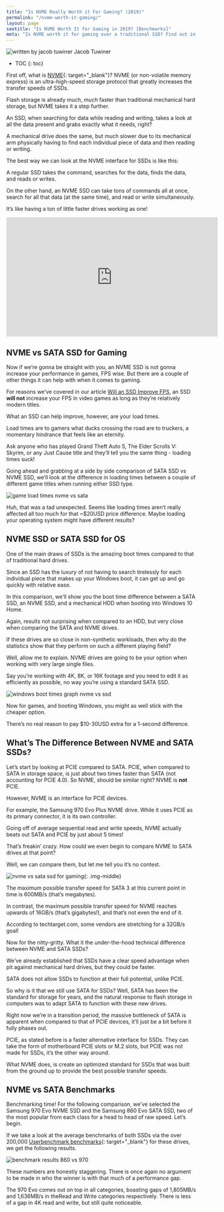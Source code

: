 ```yaml
---
title: "Is NVME Really Worth it For Gaming? (2019)" 
permalink: "/nvme-worth-it-gaming/"
layout: page
seotitle: "Is NVME Worth It for Gaming in 2019? [Benchmarks]" 
meta: "Is NVME worth it for gaming over a traditional SSD? Find out in this post!"
---
```


<div class="author-line">
	<img class="author-image" alt="written by jacob tuwiner" src="/img/profile/close.jpg" />
	<span>Jacob Tuwiner</span>
</div>

* TOC
{: toc}

First off, what is [NVME](https://searchstorage.techtarget.com/definition/NVMe-non-volatile-memory-express){: target="_blank"}? NVME (or non-volatile memory express) is an ultra-high-speed storage protocol that greatly increases the transfer speeds of SSDs. 

Flash storage is already much, *much* faster than traditional mechanical hard storage, but NVME takes it a step further.

An SSD, when searching for data while reading and writing, takes a look at all the data present and grabs exactly what it needs, right? 

A mechanical drive does the same, but much slower due to its mechanical arm physically having to find each individual piece of data and then reading or writing. 

The best way we can look at the NVME interface for SSDs is like this: 

A regular SSD takes the command, searches for the data, finds the data, and reads or writes. 

On the other hand, an NVME SSD can take tons of commands all at once, search for all that data (at the same time), and read or write simultaneously. 

It’s like having a ton of little faster drives working as one!

<div class="vid-container">
	<iframe width="560" height="315" src="https://www.youtube.com/embed/tIXSSOzyLbs" frameborder="0" allow="accelerometer; autoplay; encrypted-media; gyroscope; picture-in-picture" allowfullscreen></iframe>
</div>

## NVME vs SATA SSD for Gaming 

Now if we’re gonna be straight with you, an NVME SSD is not gonna increase your performance in games, FPS wise. But there are a couple of other things it can help with when it comes to gaming.

For reasons we’ve covered in our article [Will an SSD Improve FPS](/will-ssd-improve-fps/), an SSD **will not** increase your FPS in video games as long as they’re relatively modern titles. 

What an SSD can help improve, however, are your load times. 

Load times are to gamers what ducks crossing the road are to truckers, a momentary hindrance that feels like an eternity. 

Ask anyone who has played Grand Theft Auto 5, The Elder Scrolls V: Skyrim, or any Just Cause title and they’ll tell you the same thing - loading times suck!

Going ahead and grabbing at a side by side comparison of SATA SSD vs NVME SSD, we’ll look at the difference in loading times between a couple of different game titles when running either SSD type.

![game load times nvme vs sata](/img/nvme-worth-it/game-load-times.png)

Huh, that was a tad unexpected. Seems like loading times aren’t really affected all too much for that ~$20USD price difference. Maybe loading your operating system might have different results?

## NVME SSD or SATA SSD for OS 

One of the main draws of SSDs is the amazing boot times compared to that of traditional hard drives. 

Since an SSD has the luxury of not having to search tirelessly for each individual piece that makes up your Windows boot, it can get up and go quickly with relative ease. 

In this comparison, we’ll show you the boot time difference between a SATA SSD, an NVME SSD, and a mechanical HDD when booting into Windows 10 Home.

Again, results not surprising when compared to an HDD, but very close when comparing the SATA and NVME drives. 

If these drives are so close in non-synthetic workloads, then why do the statistics show that they perform on such a different playing field?

Well, allow me to explain. NVME drives are going to be your option when working with very large single files. 

Say you’re working with 4K, 8K, or 16K footage and you need to edit it as efficiently as possible, no way you’re using a standard SATA SSD.

![windows boot times graph nvme vs ssd](/img/nvme-worth-it/windows-boot-times.png)

Now for games, and booting Windows, you might as well stick with the cheaper option. 

There’s no real reason to pay $10-30USD extra for a 1-second difference.

## What’s The Difference Between NVME and SATA SSDs? 

Let’s start by looking at PCIE compared to SATA. PCIE, when compared to SATA in storage space, is just about two times faster than SATA (not accounting for PCIE 4.0). So NVME, should be similar right? NVME is **not** PCIE. 

However, NVME is an interface for PCIE devices. 

For example, the Samsung 970 Evo Plus NVME drive. While it uses PCIE as its primary connector, it is its own controller.

Going off of average sequential read and write speeds, NVME actually beats out SATA and PCIE by just about 5 times! 

That’s freakin’ crazy. How could we even begin to compare NVME to SATA drives at that point?

Well, we can compare them, but let me tell you it’s no contest. 

![nvme vs sata ssd for gaming](/img/nvme-worth-it/nvme-vs-sata.jpg){: .img-middle}

The maximum possible transfer speed for SATA 3 at this current point in time is 600MB/s (that’s megabytes). 

In contrast, the maximum possible transfer speed for NVME reaches upwards of 16GB/s (that’s gigabytes!), and that’s not even the end of it. 

According to techtarget.com, some vendors are stretching for a 32GB/s goal!

Now for the nitty-gritty. What it the under-the-hood technical difference between NVME and SATA SSDs? 

We’ve already established that SSDs have a clear speed advantage when pit against mechanical hard drives, but they could be faster. 

SATA does not allow SSDs to function at their full potential, unlike PCIE. 

So why is it that we still use SATA for SSDs? Well, SATA has been the standard for storage for years, and the natural response to flash storage in computers was to adapt SATA to function with these new drives. 

Right now we’re in a transition period, the massive bottleneck of SATA is apparent when compared to that of PCIE devices, it’ll just be a bit before it fully phases out.

PCIE, as stated before is a faster alternative interface for SSDs. They can take the form of motherboard PCIE slots or M.2 slots, but PCIE was not made for SSDs, it’s the other way around. 

What NVME does, is create an optimized standard for SSDs that was built from the ground up to provide the best possible transfer speeds.

## NVME vs SATA Benchmarks

Benchmarking time! For the following comparison, we’ve selected the Samsung 970 Evo NVME SSD and the Samsung 860 Evo SATA SSD, two of the most popular from each class for a head to head of raw speed. Let’s begin.

If we take a look at the average benchmarks of both SSDs via the over 200,000 [Userbenchmark benchmarks](https://ssd.userbenchmark.com/Compare/Samsung-970-Evo-NVMe-PCIe-M2-250GB-vs-Samsung-860-Evo-250GB/m494033vs3949){: target="_blank"} for these drives, we get the following results.

![benchmark results 860 vs 970](/img/nvme-worth-it/860-vs-970-speed.png)

These numbers are honestly staggering. There is once again no argument to be made in who the winner is with that much of a performance gap.

The 970 Evo comes out on top in all categories, boasting gaps of 1,805MB/s and 1,636MB/s in theRead and Write categories respectively. There is less of a gap in 4K read and write, but still quite noticeable.
